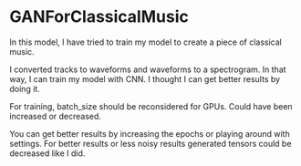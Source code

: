 # GANForClassicalMusic

In this model, I have tried to train my model to create a piece of classical music.

I converted tracks to waveforms and waveforms to a spectrogram. In that way, I can train my model with CNN. I thought I can get better results by doing it.

For training, batch_size should be reconsidered for GPUs. Could have been increased or decreased.

You can get better results by increasing the epochs or playing around with settings. For better results or less noisy results generated tensors could be decreased like I did.
